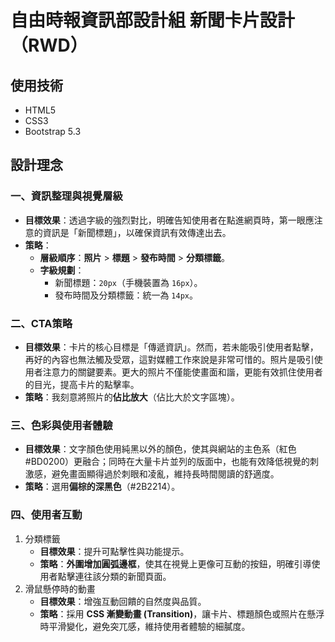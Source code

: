 # 自由時報資訊部設計組 新聞卡片設計（RWD）
## 使用技術
- HTML5
- CSS3
- Bootstrap 5.3
  
## 設計理念
### 一、資訊整理與視覺層級
- **目標效果**：透過字級的強烈對比，明確告知使用者在點進網頁時，第一眼應注意的資訊是「新聞標題」，以確保資訊有效傳達出去。
- **策略**：
  - **層級順序**：**照片** > **標題** > **發布時間** > **分類標籤**。
  - **字級規劃**：
    - 新聞標題：`20px`（手機裝置為 `16px`）。
    - 發布時間及分類標籤：統一為 `14px`。
### 二、CTA策略
- **目標效果**：卡片的核心目標是「傳遞資訊」。然而，若未能吸引使用者點擊，再好的內容也無法觸及受眾，這對媒體工作來說是非常可惜的。照片是吸引使用者注意力的關鍵要素。更大的照片不僅能使畫面和諧，更能有效抓住使用者的目光，提高卡片的點擊率。
- **策略**：我刻意將照片的**佔比放大**（佔比大於文字區塊）。

### 三、色彩與使用者體驗
- **目標效果**：文字顏色使用純黑以外的顏色，使其與網站的主色系（紅色 #BD0200）更融合；同時在大量卡片並列的版面中，也能有效降低視覺的刺激感，避免畫面顯得過於刺眼和凌亂，維持長時間閱讀的舒適度。
- **策略**：選用**偏棕的深黑色**（#2B2214）。
### 四、使用者互動
1. 分類標籤
   - **目標效果**：提升可點擊性與功能提示。
   - **策略**：**外圍增加圓弧邊框**，使其在視覺上更像可互動的按鈕，明確引導使用者點擊連往該分類的新聞頁面。
2. 滑鼠懸停時的動畫
   - **目標效果**：增強互動回饋的自然度與品質。
   - **策略**：採用 **CSS 漸變動畫 (Transition)**，讓卡片、標題顏色或照片在懸浮時平滑變化，避免突兀感，維持使用者體驗的細膩度。
